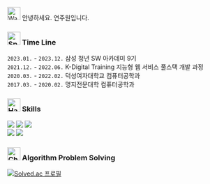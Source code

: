 <img src="https://raw.githubusercontent.com/Tarikul-Islam-Anik/Animated-Fluent-Emojis/master/Emojis/Hand%20gestures/Waving%20Hand%20Light%20Skin%20Tone.png" alt="Waving Hand Light Skin Tone" width="30" height="30" /> 안녕하세요. 연주원입니다.

### <img src="https://raw.githubusercontent.com/Tarikul-Islam-Anik/Animated-Fluent-Emojis/master/Emojis/Activities/Sparkles.png" alt="Sparkles" width="30" height="30" /> Time Line

`2023.01.` - `2023.12.` 삼성 청년 SW 아카데미 9기 <br>
`2021.12.` - `2022.06.` K-Digital Training 지능형 웹 서비스 풀스택 개발 과정 <br>
`2020.03.` - `2022.02.` 덕성여자대학교 컴퓨터공학과 <br>
`2017.03.` - `2020.02.` 명지전문대학 컴퓨터공학과 <br>

### <img src="https://raw.githubusercontent.com/Tarikul-Islam-Anik/Animated-Fluent-Emojis/master/Emojis/Objects/Hammer%20and%20Wrench.png" alt="Hammer and Wrench" width="30" height="30" /> Skills 

<div>
  <img src="https://img.shields.io/badge/Java-007396?style=for-the-badge&logo=openjdk&logoColor=white" />
  <img src="https://img.shields.io/badge/Spring Boot-6DB33F?style=for-the-badge&logo=Spring Boot&logoColor=white" />
  <img src="https://img.shields.io/badge/mysql-4479A1?style=for-the-badge&logo=mysql&logoColor=white">
</div>

<div>
  <img src="https://img.shields.io/badge/jenkins-D24939?style=for-the-badge&logo=jenkins&logoColor=white">
  <img src="https://img.shields.io/badge/IntelliJ IDEA-000000?style=for-the-badge&logo=intellijidea&logoColor=white" />
</div>

### <img src="https://raw.githubusercontent.com/Tarikul-Islam-Anik/Animated-Fluent-Emojis/master/Emojis/Activities/Christmas%20Tree.png" alt="Christmas Tree" width="30" height="30" /> Algorithm Problem Solving
[![Solved.ac 프로필](https://mazassumnida.wtf/api/v2/generate_badge?boj=azureblue)](https://solved.ac/azureblue)

<!--
### Hi there 👋

**joo1yeon/joo1yeon** is a ✨ _special_ ✨ repository because its `README.md` (this file) appears on your GitHub profile.

Here are some ideas to get you started:

- 🔭 I’m currently working on ...
- 🌱 I’m currently learning ...
- 👯 I’m looking to collaborate on ...
- 🤔 I’m looking for help with ...
- 💬 Ask me about ...
- 📫 How to reach me: ...
- 😄 Pronouns: ...
- ⚡ Fun fact: ...
-->
